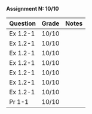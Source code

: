 **Assignment N: 10/10**

| Question | Grade | Notes|
| -------- | ----- | ---- |
| Ex 1.2-1 | 10/10 | |
| Ex 1.2-1 | 10/10 | |
| Ex 1.2-1 | 10/10 | |
| Ex 1.2-1 | 10/10 | |
| Ex 1.2-1 | 10/10 | |
| Ex 1.2-1 | 10/10 | |
| Ex 1.2-1 | 10/10 | |
| Pr 1-1 | 10/10 | |
